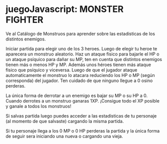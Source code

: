 # juegoJavascript: MONSTER FIGHTER

Ve al Catálogo de Monstruos para aprender sobre las estadisticas de los distintos enemigos.

Iniciar partida para elegir uno de los 3 heroes. Luego de elegir tu heroe te aparecera un monstruo aleatorio. Haz un ataque fisico para bajarle el HP o un ataque psíquico para dañar su MP, ten en cuenta que distintos enemigos tienen más o menos HP y MP. Además unos héroes tienen más ataque fisico que psíquico y viceversa.
Luego de que el jugador ataque automaticamente el monstruo lo atacara reduciendo los HP o MP (según corresponda) del jugador. Ten cuidado de que ninguno llegue a 0 osino perderas.

La única forma de derrotar a un enemigo es bajar su MP o su HP a 0. Cuando derrotes a un monstruo ganaras 1XP. ¡Consigue todo el XP posible y ganale a todos los monstruos!

Si salvas partida luego puedes acceder a las estadisticas de tu personaje (al momento de que salvaste) cargando la misma partida.

Si tu personaje llega a los 0 MP o 0 HP perderas la partida y la única forma de seguir sera iniciando una nueva o cargando una vieja.
